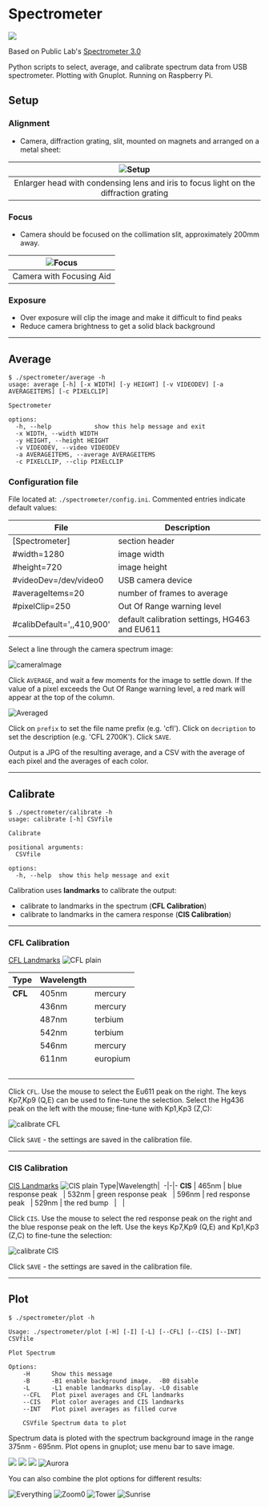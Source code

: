 # Spectrometer
![](images/intensity2.png)

Based on Public Lab's [Spectrometer 3.0](https://publiclab.org/notes/abdul/10-13-2016/desktop-spectrometry-starter-kit-3-0-instructions)

Python scripts to select, average, and calibrate spectrum data from USB spectrometer. Plotting with Gnuplot.  Running on Raspberry Pi.

## Setup

### Alignment
- Camera, diffraction grating, slit, mounted on magnets and arranged on a metal sheet:

| ![Setup](images/setup.JPG) |
|:-:|	
| Enlarger head with condensing lens and iris to focus light on the diffraction grating

### Focus
- Camera should be focused on the collimation slit, approximately 200mm away.

| ![Focus](images/focusingAid.png) |
|:-:|
| Camera with Focusing Aid |
### Exposure
- Over exposure will clip the image and make it difficult to find peaks
- Reduce camera brightness to get a solid black background

---
## Average


```
$ ./spectrometer/average -h
usage: average [-h] [-x WIDTH] [-y HEIGHT] [-v VIDEODEV] [-a AVERAGEITEMS] [-c PIXELCLIP]

Spectrometer

options:
  -h, --help            show this help message and exit
  -x WIDTH, --width WIDTH
  -y HEIGHT, --height HEIGHT
  -v VIDEODEV, --video VIDEODEV
  -a AVERAGEITEMS, --average AVERAGEITEMS
  -c PIXELCLIP, --clip PIXELCLIP
```

### Configuration file 

File located at: `./spectrometer/config.ini`.  Commented entries indicate default values:

File | Description
-|-
[Spectrometer] | section header
#width=1280 | image width
#height=720 | image height
#videoDev=/dev/video0 | USB camera device
#averageItems=20 | number of frames to average
#pixelClip=250 | Out Of Range warning level
#calibDefault=',,410,900' | default calibration settings, HG463 and EU611




Select a line through the camera spectrum image:  

![cameraImage](images/camImage.png)

Click `AVERAGE`, and wait a few moments for the image to settle down.  If the value of a pixel exceeds the Out Of Range warning level, a red mark will appear at the top of the column.


![Averaged](images/spectralAverage.png)

Click on `prefix` to set the file name prefix (e.g. 'cfl').  Click on `decription` to set the description (e.g. 'CFL 2700K').  Click `SAVE`.

Output is a JPG of the resulting average, and a CSV with the average of each pixel and the averages of each color. 

---
## Calibrate

```
$ ./spectrometer/calibrate -h
usage: calibrate [-h] CSVfile

Calibrate

positional arguments:
  CSVfile

options:
  -h, --help  show this help message and exit
```

Calibration uses __landmarks__ to calibrate the output:
- calibrate to landmarks in the spectrum (__CFL Calibration__)
- calibrate to landmarks in the camera response (__CIS Calibration__)



---
### CFL Calibration

[CFL Landmarks](https://commons.wikimedia.org/wiki/File:Fluorescent_lighting_spectrum_peaks_labelled.svg)
![CFL plain](images/cfl-plain.png)

 Type|Wavelength|&nbsp;
 -|-|-
 __CFL__ | 405nm | mercury
 &nbsp; | 436nm | mercury
 &nbsp; | 487nm | terbium
 &nbsp; | 542nm | terbium
 &nbsp; | 546nm | mercury
 &nbsp; | 611nm | europium
 &nbsp; | &nbsp; | &nbsp;

Click `CFL`.  Use the mouse to select the Eu611 peak on the right.  The keys Kp7,Kp9 (Q,E) can be used to fine-tune the selection.  Select the Hg436 peak on the left with the mouse; fine-tune with Kp1,Kp3 (Z,C):

![calibrate CFL](images/calibCFL.png)

Click `SAVE` - the settings are saved in the calibration file.

---
### CIS Calibration

[CIS Landmarks](https://photo.stackexchange.com/questions/122037/why-do-typical-imaging-sensor-colour-filter-spectral-responses-differ-so-much-fr)
![CIS plain](images/cis-plain.png)
 Type|Wavelength|&nbsp;
 -|-|-
 __CIS__ | 465nm | blue response peak
 &nbsp; | 532nm | green response peak
 &nbsp; | 596nm | red response peak
 &nbsp; | 529nm | the red bump
&nbsp; | &nbsp; | &nbsp;


Click `CIS`. Use the mouse to select the red response peak on the right and the blue response peak on the left.  Use the keys Kp7,Kp9 (Q,E) and Kp1,Kp3 (Z,C) to fine-tune the selection:

![calibrate CIS](images/calibCIS.png)

Click `SAVE` - the settings are saved in the calibration file.



---
## Plot

```
$ ./spectrometer/plot -h

Usage: ./spectrometer/plot [-H] [-I] [-L] [--CFL] [--CIS] [--INT] CSVfile

Plot Spectrum

Options:
    -H      Show this message
    -B      -B1 enable background image.  -B0 disable
    -L      -L1 enable landmarks display. -L0 disable
    --CFL   Plot pixel averages and CFL landmarks
    --CIS   Plot color averages and CIS landmarks
    --INT   Plot pixel averages as filled curve

    CSVfile Spectrum data to plot
```
Spectrum data is ploted with the spectrum background image in the range 375nm - 695nm.  Plot opens in gnuplot; use menu bar to save image.



![](images/uv-spectrum-20230106-113618-plot.png)
![](images/air-spectrum-20181215-164105-plot.png)
![](images/cfl-spectrum-20181215-123051-plot.png)
![Aurora](images/aurora.png)

You can also combine the plot options for different results:

![Everything](images/tower2.png)
![Zoom0](images/zoom1.png)
![Tower](images/tower.png)
![Sunrise](images/sunrise4.png)

